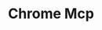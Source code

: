 ---
created: '2025-09-16T15:05:15.650518'
modified: '2025-09-16T19:19:40.884645'
ship_factor: 5
subtype: mcp-servers
tags: []
title: Chrome Mcp
type: tool
version: 1
---